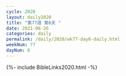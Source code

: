 ```yaml
---
cycle: 2020
layout: daily2020
title: "第77週 第6天 "
date: 2021-06-26
categories: daily
permalink: /daily/2020/wk77-day6-daily.html
weekNum: 77
dayNum: 6
---
```


{%- include BibleLinks2020.html -%}
